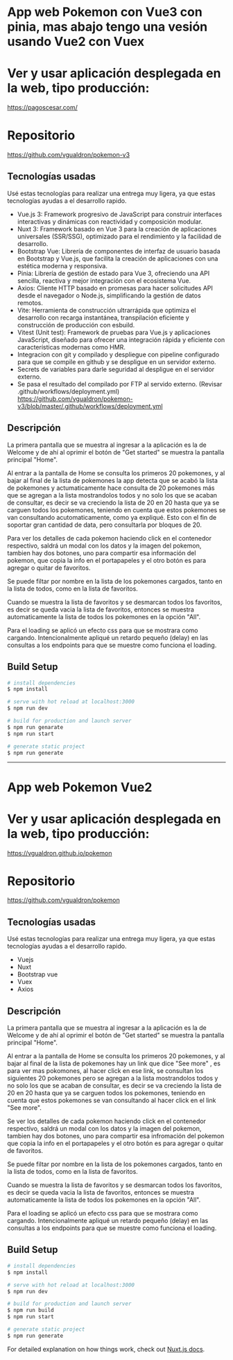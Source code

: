 # App web Pokemon con Vue3 con pinia, mas abajo tengo una vesión usando Vue2 con Vuex
# Ver y usar aplicación desplegada en la web, tipo producción:
https://pagoscesar.com/

# Repositorio
https://github.com/vgualdron/pokemon-v3

## Tecnologías usadas
Usé estas tecnologías para realizar una entrega muy ligera, ya que estas tecnologías ayudas a el desarrollo rapido.

* Vue.js 3: Framework progresivo de JavaScript para construir interfaces interactivas y dinámicas con reactividad y composición modular.
* Nuxt 3: Framework basado en Vue 3 para la creación de aplicaciones universales (SSR/SSG), optimizado para el rendimiento y la facilidad de desarrollo.
* Bootstrap Vue: Librería de componentes de interfaz de usuario basada en Bootstrap y Vue.js, que facilita la creación de aplicaciones con una estética moderna y responsiva.
* Pinia: Librería de gestión de estado para Vue 3, ofreciendo una API sencilla, reactiva y mejor integración con el ecosistema Vue.
* Axios: Cliente HTTP basado en promesas para hacer solicitudes API desde el navegador o Node.js, simplificando la gestión de datos remotos.
* Vite: Herramienta de construcción ultrarrápida que optimiza el desarrollo con recarga instantánea, transpilación eficiente y construcción de producción con esbuild.
* Vitest (Unit test): Framework de pruebas para Vue.js y aplicaciones JavaScript, diseñado para ofrecer una integración rápida y eficiente con características modernas como HMR.
* Integracion con git y compilado y despliegue con pipeline configurado para que se compile en github y se despligue en un servidor externo.
* Secrets de variables para darle seguridad al despligue en el servidor externo.
* Se pasa el resultado del compilado por FTP al servido externo. (Revisar .github/workflows/deployment.yml)
https://github.com/vgualdron/pokemon-v3/blob/master/.github/workflows/deployment.yml

## Descripción
La primera pantalla que se muestra al ingresar a la aplicación es la de Welcome
y de ahí al oprimir el botón de "Get started"
se muestra la pantalla principal "Home".

Al entrar a la pantalla de Home se consulta los primeros 20 pokemones,
y al bajar al final de la lista de pokemones la app detecta que se acabó la lista de pokemones
y actumaticamente hace consulta de 20 pokemones más que se agregan a la lista mostrandolos todos y no solo los que se acaban de consultar,
es decir se va creciendo la lista de 20 en 20 hasta que ya se carguen todos los pokemones, teniendo en cuenta que estos pokemones se van consultando acutomaticamente, como ya expliqué.
Esto con el fin de soportar gran cantidad de data, pero consultarla por bloques de 20.

Para ver los detalles de cada pokemon haciendo click en el contenedor respectivo, saldrá un modal con los datos y la imagen del pokemon,
tambien hay dos botones, uno para compartir esa información del pokemon, que copia la info en el portapapeles y el otro botón es para agregar o quitar de favoritos.

Se puede filtar por nombre en la lista de los pokemones cargados, tanto en la lista de todos, como en la lista de favoritos.

Cuando se muestra la lista de favoritos y se desmarcan todos los favoritos, es decir se queda vacia la lista de favoritos, entonces se muestra automaticamente la lista de todos los pokemones en la opción "All".

Para el loading se aplicó un efecto css para que se mostrara como cargando. Intencionalmente apliqué un retardo pequeño (delay) en las consultas a los endpoints para que se muestre como funciona el loading.


## Build Setup

```bash
# install dependencies
$ npm install

# serve with hot reload at localhost:3000
$ npm run dev

# build for production and launch server
$ npm run genarate
$ npm run start

# generate static project
$ npm run generate
```
-------------------------------------------------------------------------------------

# App web Pokemon Vue2
# Ver y usar aplicación desplegada en la web, tipo producción:
https://vgualdron.github.io/pokemon

# Repositorio
https://github.com/vgualdron/pokemon

## Tecnologías usadas
Usé estas tecnologías para realizar una entrega muy ligera, ya que estas tecnologías ayudas a el desarrollo rapido.

* Vuejs
* Nuxt
* Bootstrap vue
* Vuex
* Axios

## Descripción
La primera pantalla que se muestra al ingresar a la aplicación es la de Welcome y de ahí al oprimir el botón de "Get started"
se muestra la pantalla principal "Home".

Al entrar a la pantalla de Home se consulta los primeros 20 pokemones, y al bajar al final de la lista de pokemones hay un link que dice "See more"
, es para ver mas pokomones, al hacer click en ese link, se consultan los siguientes 20 pokemones pero se agregan a la lista mostrandolos todos
y no solo los que se acaban de consultar, es decir se va creciendo la lista de 20 en 20 hasta que ya se carguen todos los pokemones,
teniendo en cuenta que estos pokemones se van consultando al hacer click en el link "See more".

Se ver los detalles de cada pokemon haciendo click en el contenedor respectivo, saldrá un modal con los datos y la imagen del pokemon, tambien hay dos botones, uno para compartir esa infromación del pokemon que copia la info en el portapapeles y el otro botón es para agregar o quitar de favoritos.

Se puede filtar por nombre en la lista de los pokemones cargados, tanto en la lista de todos, como en la lista de favoritos.

Cuando se muestra la lista de favoritos y se desmarcan todos los favoritos, es decir se queda vacia la lista de favoritos, entonces se muestra automaticamente la lista de todos los pokemones en la opción "All".

Para el loading se aplicó un efecto css para que se mostrara como cargando. Intencionalmente apliqué un retardo pequeño (delay) en las consultas a los endpoints para que se muestre como funciona el loading.


## Build Setup

```bash
# install dependencies
$ npm install

# serve with hot reload at localhost:3000
$ npm run dev

# build for production and launch server
$ npm run build
$ npm run start

# generate static project
$ npm run generate
```

For detailed explanation on how things work, check out [Nuxt.js docs](https://nuxtjs.org).

